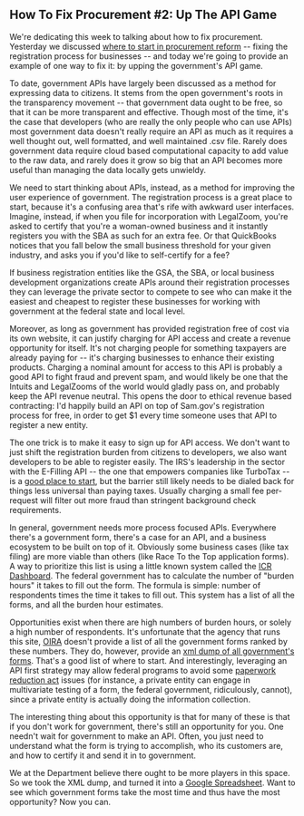 ## How To Fix Procurement #2: Up The API Game

We're dedicating this week to talking about how to fix procurement. Yesterday we discussed [where to start in procurement reform](http://blog.dobt.co/Fixing-Procurement-1-Fix-Registration/) -- fixing the registration process for businesses -- and today we're going to provide an example of one way to fix it: by upping the government's API game.

<!-- more -->

To date, government APIs have largely been discussed as a method for expressing data to citizens. It stems from the open government's roots in the transparency movement -- that government data ought to be free, so that it can be more transparent and effective. Though most of the time, it's the case that developers (who are really the only people who can use APIs) most government data doesn't really require an API as much as it requires a well thought out, well formatted, and well maintained .csv file. Rarely does government data require cloud based computational capacity to add value to the raw data, and rarely does it grow so big that an API becomes more useful than managing the data locally gets unwieldy.

We need to start thinking about APIs, instead, as a method for improving the user experience of government. The registration process is a great place to start, because it's a confusing area that's rife with awkward user interfaces. Imagine, instead, if when you file for incorporation with LegalZoom, you're asked to certify that you're a woman-owned business and it instantly registers you with the SBA as such for an extra fee. Or that QuickBooks notices that you fall below the small business threshold for your given industry, and asks you if you'd like to self-certify for a fee?

If business registration entities like the GSA, the SBA, or local business development organizations create APIs around their registration processes they can leverage the private sector to compete to see who can make it the easiest and cheapest to register these businesses for working with government at the federal state and local level.

Moreover, as long as government has provided registration free of cost via its own website, it can justify charging for API access and create a revenue opportunity for itself. It's not charging people for something taxpayers are already paying for -- it's charging businesses to enhance their existing products. Charging a nominal amount for access to this API is probably a good API to fight fraud and prevent spam, and would likely be one that the Intuits and LegalZooms of the world would gladly pass on, and probably keep the API revenue neutral. This opens the door to ethical revenue based contracting: I'd happily build an API on top of Sam.gov's registration process for free, in order to get $1 every time someone uses that API to register a new entity.

The one trick is to make it easy to sign up for API access. We don't want to just shift the registration burden from citizens to developers, we also want developers to be able to register easily.  The IRS's leadership in the sector with the E-Filling API -- the one that empowers companies like TurboTax -- is a [good place to start](http://www.irs.gov/Tax-Professionals/e-File-Providers-&-Partners/Become-an-Authorized-e-file-Provider#phase3), but the barrier still likely needs to be dialed back for things less universal than paying taxes. Usually charging a small fee per-request will filter out more fraud than stringent background check requirements.

In general, government needs more process focused APIs. Everywhere there's a government form, there's a case for an API, and a business ecosystem to be built on top of it. Obviously some business cases (like tax filing) are more viable than others (like Race To the Top application forms). A way to prioritize this list is using a little known system called the [ICR Dashboard](http://www.reginfo.gov/public/jsp/PRA/praDashboard.jsp). The federal government has to calculate the number of "burden hours" it takes to fill out the form. The formula is simple: number of respondents times the time it takes to fill out. This system has a list of all the forms, and all the burden hour estimates.

Opportunities exist when there are high numbers of burden hours, or solely a high number of respondents. It's unfortunate that the agency that runs this site, [OIRA](http://www.whitehouse.gov/omb/inforeg_administrator) doesn't provide a list of all the government forms ranked by these numbers. They do, however, provide an [xml dump of all government's forms](http://www.whitehouse.gov/omb/inforeg_xmlreports). That's a good list of where to start. And interestingly, leveraging an API first strategy may allow federal programs to avoid some [paperwork reduction act](http://www.informationdiet.com/blog/read/the-law-everyone-should-hate) issues (for instance, a private entity can engage in multivariate testing of a form, the federal government, ridiculously, cannot), since a private entity is actually doing the information collection.

The interesting thing about this opportunity is that for many of these is that if you don't work for government, there's still an opportunity for you. One needn't wait for government to make an API. Often, you just need to understand what the form is trying to accomplish, who its customers are, and how to certify it and send it in to government.

We at the Department believe there ought to be more players in this space. So we took the XML dump, and turned it into a [Google Spreadsheet](https://docs.google.com/spreadsheet/ccc?key=0AsUDSmA6u13VdEk0SXYxeEUtajlyTXBESU1oQUR3TVE#gid=0). Want to see which government forms take the most time and thus have the most opportunity? Now you can.
